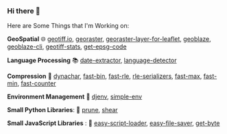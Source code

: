 ### Hi there 👋

<!--
**DanielJDufour/DanielJDufour** is a ✨ _special_ ✨ repository because its `README.md` (this file) appears on your GitHub profile.

Here are some ideas to get you started:

- 🔭 I’m currently working on ...
- 🌱 I’m currently learning ...
- 👯 I’m looking to collaborate on ...
- 🤔 I’m looking for help with ...
- 💬 Ask me about ...
- 📫 How to reach me: ...
- 😄 Pronouns: ...
- ⚡ Fun fact: ...
-->

Here are Some Things that I'm Working on:   

**GeoSpatial** :globe_with_meridians: [geotiff.io](https://github.com/GeoTIFF/geotiff.io), [georaster](https://github.com/GeoTIFF/geoblaze), [georaster-layer-for-leaflet](https://github.com/GeoTIFF/georaster-layer-for-leaflet), [geoblaze](https://github.com/GeoTIFF/geoblaze), [geoblaze-cli](https://github.com/GeoTIFF/geoblaze-cli), [geotiff-stats](https://github.com/GeoTIFF/geotiff-stats), [get-epsg-code](https://github.com/DanielJDufour/get-epsg-code)

**Language Processing** :books: [date-extractor](https://github.com/DanielJDufour/date-extractor), [language-detector](https://github.com/DanielJDufour/language-detector)

**Compression** :dvd: [dynachar](https://github.com/danieljdufour/dynachar), [fast-bin](https://github.com/danieljdufour/fast-bin), [fast-rle](https://github.com/danieljdufour/fast-rle), [rle-serializers](https://github.com/DanielJDufour/rle-serializers), [fast-max](https://github.com/DanielJDufour/fast-max), [fast-min](https://github.com/DanielJDufour/fast-min), [fast-counter](https://github.com/DanielJDufour/fast-counter)

**Environment Management** :seedling: [djenv](https://github.com/danieljdufour/djenv), [simple-env](https://github.com/DanielJDufour/simple-env)

**Small Python Libraries**: :snake: [prune](https://github.com/danieljdufour/prune), [shear](https://github.com/danieljdufour/shear)

**Small JavaScript Libraries** : :hatched_chick: [easy-script-loader](https://github.com/danieljdufour/easy-script-loader), [easy-file-saver](https://github.com/danieljdufour/easy-file-saver), [get-byte](https://github.com/danieljdufour/get-byte)

